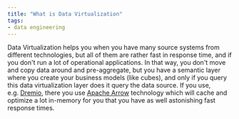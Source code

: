 ```yaml
---
title: "What is Data Virtualization"
tags:
- data engineering
---
```

Data Virtualization helps you when you have many source systems from different technologies, but all of them are rather fast in response time, and if you don't run a lot of operational applications. In that way, you don't move and copy data around and pre-aggregate, but you have a semantic layer where you create your business models (like cubes), and only if you query this data virtualization layer does it query the data source. If you use, e.g. [Dremio](https://www.dremio.com/), there you use [Apache Arrow](term/Apache%20Arrow.md) technology which will cache and optimize a lot in-memory for you that you have as well astonishing fast response times.